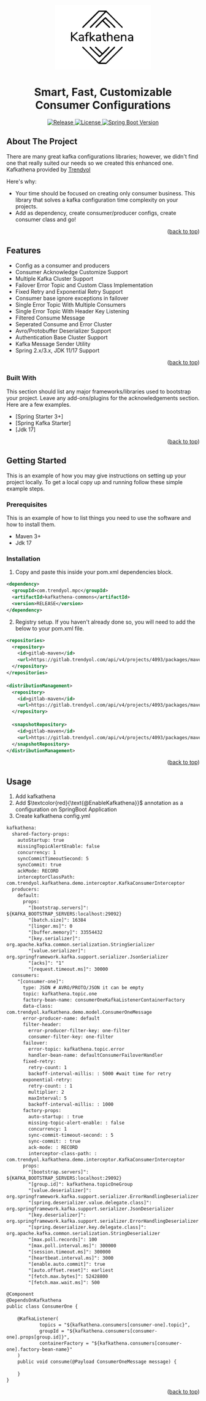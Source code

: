 <div id="top"></div>
<p align="center">
<img src="docs/images/kafkathena_logo.png" width="250" alt="Kafkathena"/>
</p>

<h1 align="center">Smart, Fast, Customizable Consumer Configurations</h1>

<p align="center">
<a href="https://github.com/Trendyol/kafkathena-commons/blob/next/LICENSE">
    <img src="https://img.shields.io/github/v/release/Trendyol/kafkathena-commons" alt="Release" />
  </a>
<a href="https://img.shields.io/badge/spring%20boot-2.x%7C3.x-orange">
    <img src="https://img.shields.io/badge/spring%20boot-2.x%7C3.x-orange" alt="License" />
  </a>
  <a href="https://github.com/Trendyol/kafkathena-commons/blob/next/LICENSE">
    <img src="https://img.shields.io/github/license/trendyol/baklava" alt="Spring Boot Version" />
  </a>
</p>

<!-- ABOUT THE PROJECT -->
## About The Project

There are many great kafka configurations libraries; however, we didn't find one that really suited our needs so we created this enhanced one. Kafkathena provided by [Trendyol](https://github.com/trendyol)

Here's why:
* Your time should be focused on creating only consumer business. This library that solves a kafka configuration time complexity on your projects.
* Add as dependency, create consumer/producer configs, create consumer class and go!

<p align="right">(<a href="#top">back to top</a>)</p>

<!-- Features -->
## Features

* Config as a consumer and producers
* Consumer Acknowledge Customize Support
* Multiple Kafka Cluster Support
* Failover Error Topic and Custom Class Implementation
* Fixed Retry and Exponential Retry Support
* Consumer base ignore exceptions in failover
* Single Error Topic With Multiple Consumers
* Single Error Topic With Header Key Listening
* Filtered Consume Message
* Seperated Consume and Error Cluster
* Avro/Protobuffer Deserializer Support
* Authentication Base Cluster Support
* Kafka Message Sender Utility
* Spring 2.x/3.x, JDK 11/17 Support

<p align="right">(<a href="#top">back to top</a>)</p>

<!-- Build With -->
### Built With

This section should list any major frameworks/libraries used to bootstrap your project. Leave any add-ons/plugins for the acknowledgements section. Here are a few examples.

* [Spring Starter 3+]
* [Spring Kafka Starter]
* [Jdk 17]

<p align="right">(<a href="#top">back to top</a>)</p>

<!-- GETTING STARTED -->
## Getting Started

This is an example of how you may give instructions on setting up your project locally.
To get a local copy up and running follow these simple example steps.

### Prerequisites

This is an example of how to list things you need to use the software and how to install them.
* Maven 3+
* Jdk 17

### Installation
1. Copy and paste this inside your pom.xml dependencies block.
```xml
<dependency>
  <groupId>com.trendyol.mpc</groupId>
  <artifactId>kafkathena-commons</artifactId>
  <version>RELEASE</version>
</dependency>
```
2. Registry setup. If you haven't already done so, you will need to add the below to your pom.xml file.
```xml
<repositories>
  <repository>
    <id>gitlab-maven</id>
    <url>https://gitlab.trendyol.com/api/v4/projects/4093/packages/maven</url>
  </repository>
</repositories>

<distributionManagement>
  <repository>
    <id>gitlab-maven</id>
    <url>https://gitlab.trendyol.com/api/v4/projects/4093/packages/maven</url>
  </repository>

  <snapshotRepository>
    <id>gitlab-maven</id>
    <url>https://gitlab.trendyol.com/api/v4/projects/4093/packages/maven</url>
  </snapshotRepository>
</distributionManagement>
```

<p align="right">(<a href="#top">back to top</a>)</p>

<!-- USAGE EXAMPLES -->
## Usage

1. Add kafkathena
1. Add $`\textcolor{red}{\text{@EnableKafkathena}}`$ annotation as a configuration on SpringBoot Application
2. Create kafkathena config.yml

```
kafkathena:
  shared-factory-props:
    autoStartup: true
    missingTopicAlertEnable: false
    concurrency: 1
    syncCommitTimeoutSecond: 5
    syncCommit: true
    ackMode: RECORD
    interceptorClassPath: com.trendyol.kafkathena.demo.interceptor.KafkaConsumerInterceptor
  producers:
    default:
      props:
        "[bootstrap.servers]": ${KAFKA_BOOTSTRAP_SERVERS:localhost:29092}
        "[batch.size]": 16384
        "[linger.ms]": 0
        "[buffer.memory]": 33554432
        "[key.serializer]": org.apache.kafka.common.serialization.StringSerializer
        "[value.serializer]": org.springframework.kafka.support.serializer.JsonSerializer
        "[acks]": "1"
        "[request.timeout.ms]": 30000
  consumers:
    "[consumer-one]":
      type: JSON # AVRO/PROTO/JSON it can be empty
      topic: kafkathena.topic.one
      factory-bean-name: consumerOneKafkaListenerContainerFactory
      data-class: com.trendyol.kafkathena.demo.model.ConsumerOneMessage
      error-producer-name: default
      filter-header:
        error-producer-filter-key: one-filter
        consumer-filter-key: one-filter
      failover:
        error-topic: kafkathena.topic.error
        handler-bean-name: defaultConsumerFailoverHandler
      fixed-retry:
        retry-count: 1
        backoff-interval-millis: : 5000 #wait time for retry
      exponential-retry:
        retry-count: : 1
        multiplier: 2
        maxInterval: 5
        backoff-interval-millis: : 1000
      factory-props:
        auto-startup: : true
        missing-topic-alert-enable: : false
        concurrency: 1
        sync-commit-timeout-second: : 5
        sync-commit: : true
        ack-mode: : RECORD
        interceptor-class-path: : com.trendyol.kafkathena.demo.interceptor.KafkaConsumerInterceptor
      props:
        "[bootstrap.servers]": ${KAFKA_BOOTSTRAP_SERVERS:localhost:29092}
        "[group.id]": kafkathena.topicOneGroup
        "[value.deserializer]": org.springframework.kafka.support.serializer.ErrorHandlingDeserializer
        "[spring.deserializer.value.delegate.class]": org.springframework.kafka.support.serializer.JsonDeserializer
        "[key.deserializer]": org.springframework.kafka.support.serializer.ErrorHandlingDeserializer
        "[spring.deserializer.key.delegate.class]": org.apache.kafka.common.serialization.StringDeserializer
        "[max.poll.records]": 100
        "[max.poll.interval.ms]": 300000
        "[session.timeout.ms]": 300000
        "[heartbeat.interval.ms]": 3000
        "[enable.auto.commit]": true
        "[auto.offset.reset]": earliest
        "[fetch.max.bytes]": 52428800
        "[fetch.max.wait.ms]": 500
```
```
@Component
@DependsOnKafkathena
public class ConsumerOne {

    @KafkaListener(
            topics = "${kafkathena.consumers[consumer-one].topic}",
            groupId = "${kafkathena.consumers[consumer-one].props[group.id]}",
            containerFactory = "${kafkathena.consumers[consumer-one].factory-bean-name}"
    )
    public void consume(@Payload ConsumerOneMessage message) {

    }
}
```

<p align="right">(<a href="#top">back to top</a>)</p>

